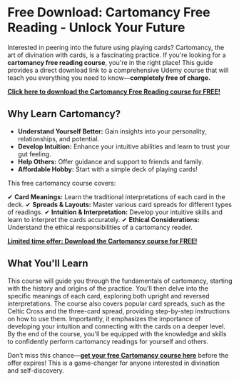 # Free Download: Cartomancy Free Reading - Unlock Your Future

Interested in peering into the future using playing cards? Cartomancy, the art of divination with cards, is a fascinating practice. If you're looking for a **cartomancy free reading course**, you're in the right place! This guide provides a direct download link to a comprehensive Udemy course that will teach you everything you need to know—**completely free of charge.**

[**Click here to download the Cartomancy Free Reading course for FREE!**](https://udemywork.com/cartomancy-free-reading)

## Why Learn Cartomancy?

*   **Understand Yourself Better:** Gain insights into your personality, relationships, and potential.
*   **Develop Intuition:** Enhance your intuitive abilities and learn to trust your gut feeling.
*   **Help Others:** Offer guidance and support to friends and family.
*   **Affordable Hobby:** Start with a simple deck of playing cards!

This free cartomancy course covers:

✔ **Card Meanings:** Learn the traditional interpretations of each card in the deck.
✔ **Spreads & Layouts:** Master various card spreads for different types of readings.
✔ **Intuition & Interpretation:** Develop your intuitive skills and learn to interpret the cards accurately.
✔ **Ethical Considerations:** Understand the ethical responsibilities of a cartomancy reader.

[**Limited time offer: Download the Cartomancy course for FREE!**](https://udemywork.com/cartomancy-free-reading)

## What You'll Learn

This course will guide you through the fundamentals of cartomancy, starting with the history and origins of the practice. You'll then delve into the specific meanings of each card, exploring both upright and reversed interpretations. The course also covers popular card spreads, such as the Celtic Cross and the three-card spread, providing step-by-step instructions on how to use them. Importantly, it emphasizes the importance of developing your intuition and connecting with the cards on a deeper level. By the end of the course, you'll be equipped with the knowledge and skills to confidently perform cartomancy readings for yourself and others.

Don’t miss this chance—**[get your free Cartomancy course here](https://udemywork.com/cartomancy-free-reading)** before the offer expires! This is a game-changer for anyone interested in divination and self-discovery.

